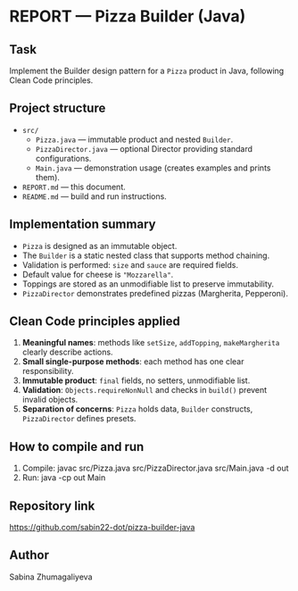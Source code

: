 # REPORT — Pizza Builder (Java)

## Task
Implement the Builder design pattern for a `Pizza` product in Java, following Clean Code principles.

## Project structure
- `src/`  
  - `Pizza.java` — immutable product and nested `Builder`.
  - `PizzaDirector.java` — optional Director providing standard configurations.
  - `Main.java` — demonstration usage (creates examples and prints them).
- `REPORT.md` — this document.
- `README.md` — build and run instructions.

## Implementation summary
- `Pizza` is designed as an immutable object.  
- The `Builder` is a static nested class that supports method chaining.  
- Validation is performed: `size` and `sauce` are required fields.  
- Default value for cheese is `"Mozzarella"`.  
- Toppings are stored as an unmodifiable list to preserve immutability.  
- `PizzaDirector` demonstrates predefined pizzas (Margherita, Pepperoni).

## Clean Code principles applied
1. **Meaningful names**: methods like `setSize`, `addTopping`, `makeMargherita` clearly describe actions.  
2. **Small single-purpose methods**: each method has one clear responsibility.  
3. **Immutable product**: `final` fields, no setters, unmodifiable list.  
4. **Validation**: `Objects.requireNonNull` and checks in `build()` prevent invalid objects.  
5. **Separation of concerns**: `Pizza` holds data, `Builder` constructs, `PizzaDirector` defines presets.

## How to compile and run
1. Compile:
   javac src/Pizza.java src/PizzaDirector.java src/Main.java -d out
2. Run:
   java -cp out Main

## Repository link
https://github.com/sabin22-dot/pizza-builder-java

## Author
Sabina Zhumagaliyeva

